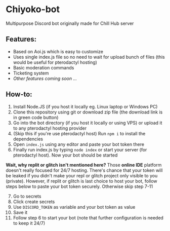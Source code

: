 # Chiyoko-bot
Multipurpose Discord bot originally made for Chill Hub server

## Features:
- Based on Aoi.js which is easy to customize
- Uses single index.js file so no need to wait for upload bunch of files (this would be useful for pterodactyl hosting)
- Basic moderation commands
- Ticketing system
- *Other features coming soon ...*

## How-to:
1. Install Node.JS (if you host it locally eg. Linux laptop or Windows PC)
2. Clone this repository using git or download zip file (the download link is in green code button)
3. Go into the bot directory (if you host it locally or using VPS) or upload it to any pterodactyl hosting provider
4. (Skip this if you're use pterodactyl host) Run `npm i` to install the dependencies
5. Open `index.js` using any editor and paste your bot token there
6. Finally run index.js by typing `node index` or start your server (for pterodactyl host). Now your bot should be started

**Wait, why replit or glitch isn't mentioned here?**
Those **online IDE** platform doesn't really focused for 24/7 hosting. There's chance that your token will be leaked if you didn't make your repl or glitch project only visible to you (private). However, if replit or glitch is last choice to host your bot, follow steps below to paste your bot token securely. Otherwise skip step 7-11

7. Go to secrets
8. Click create secrets
9. Use `DISCORD_TOKEN` as variable and your bot token as value
10. Save it
11. Follow step 6 to start your bot (note that further configuration is needed to keep it 24/7)
